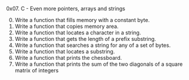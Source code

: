 0x07. C - Even more pointers, arrays and strings

0.	Write a function that fills memory with a constant byte.
1.	Write a function that copies memory area.
2.	Write a function that locates a character in a string.
3.	Write a function that gets the length of a prefix substring.
4.	Write a function that searches a string for any of a set of bytes.
5.	Write a function that locates a substring.
6.	Write a function that prints the chessboard.
7.	Write a function that prints the sum of the two diagonals of a square matrix of integers

